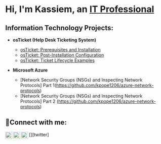 <h1>Hi, I'm Kassiem, an <a href="https://linkedin.com/in/Josh">IT Professional</a></h1>

<h2> Information Technology Projects:</h2>

- <b>osTicket (Help Desk Ticketing System)</b>
  - [osTicket: Prerequisites and Installation](https://github.com/kpope1206/osticket-prereqs)
  - [osTicket: Post-Installation Configuration](https://github.com/kpope1206/post-install-config)
  - [osTicket: Ticket Lifecycle Examples](https://github.com/kpope1206/ticket-lifecycle)
- <b>Microsoft Azure</b>

    - [Network Security Groups (NSGs) and Inspecting Network Protocols] Part 1(https://github.com/kpope1206/azure-network-protocols)
    - [Network Security Groups (NSGs) and Inspecting Network Protocols] Part    2 (https://github.com/kpope1206/azure-network-protocols)
<h2>🤳Connect with me:</h2>

[<img align="left" alt="Josh | Twitter" width="22px" src="https://cdn.jsdelivr.net/npm/simple-icons@v3/icons/twitter.svg" />][twitter]
[<img align="left" alt="Josh | LinkedIn" width="22px" src="https://cdn.jsdelivr.net/npm/simple-icons@v3/icons/linkedin.svg" />][linkedin]
[<img align="left" alt="Josh | Instagram" width="22px" src="https://cdn.jsdelivr.net/npm/simple-icons@v3/icons/instagram.svg" />][instagram]

[instagram]: https://www.instagram.com/kassiem
[linkedin]: https://linkedin.com/in/kassiem
